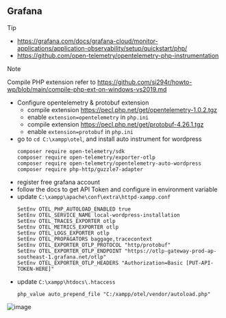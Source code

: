 ## Grafana

> [!TIP]
> - https://grafana.com/docs/grafana-cloud/monitor-applications/application-observability/setup/quickstart/php/
> - https://github.com/open-telemetry/opentelemetry-php-instrumentation

> [!NOTE]
> Compile PHP extension refer to https://github.com/si294r/howto-wp/blob/main/compile-php-ext-on-windows-vs2019.md

- Configure opentelemetry & protobuf extension
  - compile extension https://pecl.php.net/get/opentelemetry-1.0.2.tgz
  - enable `extension=opentelemetry` in `php.ini`
  - compile extension https://pecl.php.net/get/protobuf-4.26.1.tgz
  - enable `extension=protobuf` in `php.ini`
- go to `cd C:\xampp\otel`, and install auto instrument for wordpress
  ```
  composer require open-telemetry/sdk
  composer require open-telemetry/exporter-otlp
  composer require open-telemetry/opentelemetry-auto-wordpress
  composer require php-http/guzzle7-adapter
  ```
- register free grafana account
- follow the docs to get API Token and configure in environment variable
- update `C:\xampp\apache\conf\extra\httpd-xampp.conf`
  ```
  SetEnv OTEL_PHP_AUTOLOAD_ENABLED true
  SetEnv OTEL_SERVICE_NAME local-wordpress-installation
  SetEnv OTEL_TRACES_EXPORTER otlp
  SetEnv OTEL_METRICS_EXPORTER otlp
  SetEnv OTEL_LOGS_EXPORTER otlp
  SetEnv OTEL_PROPAGATORS baggage,tracecontext
  SetEnv OTEL_EXPORTER_OTLP_PROTOCOL "http/protobuf"
  SetEnv OTEL_EXPORTER_OTLP_ENDPOINT "https://otlp-gateway-prod-ap-southeast-1.grafana.net/otlp"
  SetEnv OTEL_EXPORTER_OTLP_HEADERS "Authorization=Basic [PUT-API-TOKEN-HERE]"
  ```
- update `C:\xampp\htdocs\.htaccess`
  ```
  php_value auto_prepend_file "C:/xampp/otel/vendor/autoload.php"
  ```

![image](https://github.com/si294r/howto-wp/assets/10229458/a7e9525a-8d36-47ef-8a24-5fae9cfb9be8)
